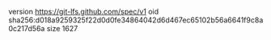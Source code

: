 version https://git-lfs.github.com/spec/v1
oid sha256:d018a9259325f22d0d0fe34864042d6d467ec65102b56a6641f9c8a0c217d56a
size 1627
